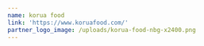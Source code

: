 ```yaml
---
name: korua food
link: 'https://www.koruafood.com/'
partner_logo_image: /uploads/korua-food-nbg-x2400.png
---
```



